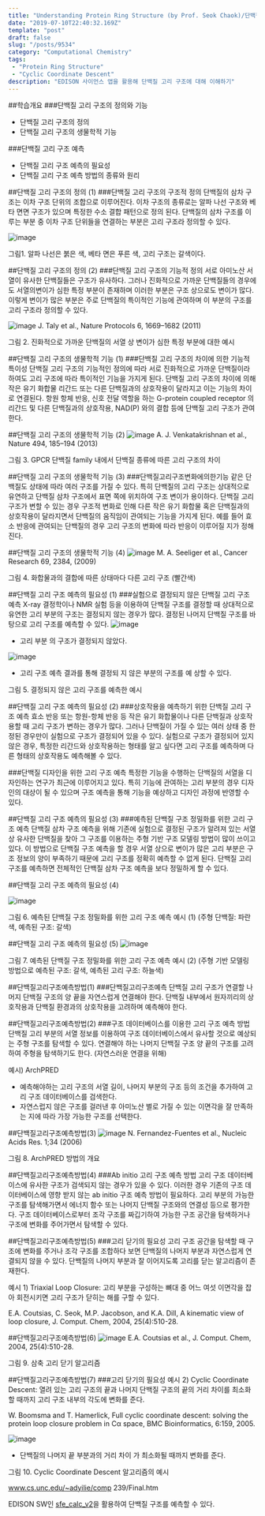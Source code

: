 ```yaml
---
title: "Understanding Protein Ring Structure (by Prof. Seok Chaok)/단백질 고리 구조에 대한 이해"
date: "2019-07-10T22:40:32.169Z"
template: "post"
draft: false
slug: "/posts/9534"
category: "Computational Chemistry"
tags: 
 - "Protein Ring Structure"
 - "Cyclic Coordinate Descent"
description: "EDISON 사이언스 앱을 활용해 단백질 고리 구조에 대해 이해하기"
---
```

 
##학습개요
###단백질 고리 구조의 정의와 기능
- 단백질 고리 구조의 정의
- 단백질 고리 구조의 생물학적 기능

###단백질 고리 구조 예측
- 단백질 고리 구조 예측의 필요성
- 단백질 고리 구조 예측 방법의 종류와 원리
   
##단백질 고리 구조의 정의 (1)
###단백질 고리 구조의 구조적 정의
단백질의 삼차 구조는 이차 구조 단위의 조합으로 이루어진다. 이차 구조의 종류로는 알파 나선 구조와 베타 면면 구조가 있으며 특정한 수소 결합 패턴으로 정의 된다. 단백질의 삼차 구조를 이루는 부분 중 이차 구조 단위들을 연결하는 부분은 고리 구조라 정의할 수 있다.

![image](/media/POST/9534/0.jpg)

그림1. 알파 나선은 붉은 색, 베타 면은 푸른 색, 고리 구조는 갈색이다.
  
##단백질 고리 구조의 정의 (2)
###단백질 고리 구조의 기능적 정의
서로 아미노산 서열이 유사한 단백질들은 구조가 유사하다. 그러나 진화적으로 가까운 단백질들의 경우에도 서열의변이가 심한 특정 부분이 존재하며 이러한 부분은 구조 상으로도 변이가 많다. 이렇게 변이가 많은 부분은 주로 단백질의 특이적인 기능에 관여하며 이 부분의 구조를 고리 구조라 정의할 수 있다.

![image](/media/POST/9534/1.jpg)
  J. Taly et al., Nature Protocols 6, 1669–1682 (2011)


그림 2. 진화적으로 가까운 단백질의 서열 상 변이가 심한 특정 부분에 대한 예시

  
##단백질 고리 구조의 생물학적 기능 (1)
###단백질 고리 구조의 차이에 의한 기능적 특이성
단백질 고리 구조의 기능적인 정의에 따라 서로 진화적으로 가까운 단백질이라 하여도 고리 구조에 따라 특이적인 기능을 가지게 된다. 단백질 고리 구조의 차이에 의해 작은 유기 화합물 리간드 또는 다른 단백질과의 상호작용이 달라지고 이는 기능의 차이로 연결된다. 항원 항체 반응, 신호 전달 역할을 하는 G-protein coupled receptor 의 리간드 및 다른 단백질과의 상호작용, NAD(P) 와의 결합 등에 단백질 고리 구조가 관여한다.
   
##단백질 고리 구조의 생물학적 기능 (2)
![image](/media/POST/9534/2.jpg)
A. J. Venkatakrishnan et al., Nature 494, 185–194 (2013)


  그림 3. GPCR 단백질 family 내에서 단백질 종류에 따른 고리 구조의 차이
  
##단백질 고리 구조의 생물학적 기능 (3)
###단백질고리구조변화에의한기능
같은 단백질도 상태에 따라 여러 구조를 가질 수 있다. 특히 단백질의 고리 구조는 상대적으로 유연하고 단백질 삼차 구조에서 표면 쪽에 위치하여 구조 변이가 용이하다. 단백질 고리 구조가 변할 수 있는 경우 구조적 변화로 인해 다른 작은 유기 화합물 혹은 단백질과의 상호작용이 달라지면서 단백질의 움직임이 관여되는 기능을 가지게 된다. 예를 들어 효소 반응에 관여되는 단백질의 경우 고리 구조의 변화에 따라 반응이 이루어질 지가 정해진다.
   
##단백질 고리 구조의 생물학적 기능 (4)
![image](/media/POST/9534/3.jpg)
  M. A. Seeliger et al., Cancer Research 69, 2384, (2009)

그림 4. 화합물과의 결합에 따른 상태마다 다른 고리 구조 (빨간색)
  
##단백질 고리 구조 예측의 필요성 (1)
###실험으로 결정되지 않은 단백질 고리 구조 예측
X-ray 결정학이나 NMR 실험 등을 이용하여 단백질 구조를 결정할 때 상대적으로 유연한 고리 부분의 구조는 결정되지 않는 경우가 많다. 결정된 나머지 단백질 구조를 바탕으로 고리 구조를 예측할 수 있다.
![image](/media/POST/9534/4.jpg)
- 고리 부분 의 구조가 결정되지 않았다.

![image](/media/POST/9534/5.jpg)
- 고리 구조 예측 결과를 통해 결정되 지 않은 부분의 구조를 예 상할 수 있다.


그림 5. 결정되지 않은 고리 구조를 예측한 예시


##단백질 고리 구조 예측의 필요성 (2)
###상호작용을 예측하기 위한 단백질 고리 구조 예측
효소 반응 또는 항원-항체 반응 등 작은 유기 화합물이나 다른 단백질과 상호작용할 때 고리 구조가 변하는 경우가 많다. 그러나 단백질이 가질 수 있는 여러 상태 중 한정된 경우만이 실험으로 구조가 결정되어 있을 수 있다. 실험으로 구조가 결정되어 있지 않은 경우, 특정한 리간드와 상호작용하는 형태를 알고 싶다면 고리 구조를 예측하며 다른 형태의 상호작용도 예측해볼 수 있다.


###단백질 디자인을 위한 고리 구조 예측
특정한 기능을 수행하는 단백질의 서열을 디자인하는 연구가 최근에 이루어지고 있다. 특히 기능에 관여하는 고리 부분의 경우 디자인의 대상이 될 수 있으며 구조 예측을 통해 기능을 예상하고 디자인 과정에 반영할 수 있다.
   
##단백질 고리 구조 예측의 필요성 (3)
###예측된 단백질 구조 정밀화를 위한 고리 구조 예측
단백질 삼차 구조 예측을 위해 기존에 실험으로 결정된 구조가 알려져 있는 서열 상 유사한 단백질을 찾아 그 구조를 이용하는 주형 기반 구조 모델링 방법이 많이 쓰이고 있다. 이 방법으로 단백질 구조 예측을 할 경우 서열 상으로 변이가 많은 고리 부분은 구조 정보의 양이 부족하기 때문에 고리 구조를 정확히 예측할 수 없게 된다. 단백질 고리 구조를 예측하면 전체적인 단백질 삼차 구조 예측을 보다 정밀하게 할 수 있다.
    
##단백질 고리 구조 예측의 필요성 (4)

![image](/media/POST/9534/05.jpg)


그림 6. 예측된 단백질 구조 정밀화를 위한 고리 구조 예측 예시 (1) (주형 단백질: 파란색, 예측된 구조: 갈색)


##단백질 고리 구조 예측의 필요성 (5)
![image](/media/POST/9534/06.jpg)


그림 7. 예측된 단백질 구조 정밀화를 위한 고리 구조 예측 예시 (2) (주형 기반 모델링 방법으로 예측된 구조: 갈색, 예측된 고리 구조: 하늘색)
     
##단백질고리구조예측방법(1)
###단백질고리구조예측
단백질 고리 구조가 연결할 나머지 단백질 구조의 양 끝을 자연스럽게 연결해야 한다. 단백질 내부에서 원자끼리의 상호작용과 단백질 환경과의 상호작용을 고려하며 예측해야 한다.
   
##단백질고리구조예측방법(2)
###구조 데이터베이스를 이용한 고리 구조 예측 방법
단백질 고리 부분의 서열 정보를 이용하여 구조 데이터베이스에서 유사할 것으로 예상되는 주형 구조를 탐색할 수 있다. 연결해야 하는 나머지 단백질 구조 양 끝의 구조를 고려하여 주형을 탐색하기도 한다. (자연스러운 연결을 위해)


예시) ArchPRED
- 예측해야하는 고리 구조의 서열 길이, 나머지 부분의 구조 등의 조건을 추가하여 고리 구조 데이터베이스를 검색한다.
- 자연스럽지 않은 구조를 걸러낸 후 아미노산 별로 가질 수 있는 이면각을 잘 만족하는 지에 따라 가장 가능한 구조를 선택한다.
   
##단백질고리구조예측방법(3)
![image](/media/POST/9534/09.jpg)
N. Fernandez-Fuentes et al., Nucleic Acids Res. 1;34 (2006)


  그림 8. ArchPRED 방법의 개요
  
##단백질고리구조예측방법(4)
###Ab initio 고리 구조 예측 방법
고리 구조 데이터베이스에 유사한 구조가 검색되지 않는 경우가 있을 수 있다. 이러한 경우 기존의 구조 데이터베이스에 영향 받지 않는 ab initio 구조 예측 방법이 필요하다. 고리 부분의 가능한 구조를 탐색해가면서 에너지 함수 또는 나머지 단백질 구조와의 연결성 등으로 평가한다. 구조 데이터베이스로부터 조각 구조를 짜깁기하여 가능한 구조 공간을 탐색하거나 구조에 변화를 주어가면서 탐색할 수 있다.
   
##단백질고리구조예측방법(5)
###고리 닫기의 필요성
고리 구조 공간을 탐색할 때 구조에 변화를 주거나 조각 구조를 조합하다 보면 단백질의 나머지 부분과 자연스럽게 연결되지 않을 수 있다. 단백질의 나머지 부분과 잘 이어지도록 고리를 닫는 알고리즘이 존재한다.


예시 1) Triaxial Loop Closure: 고리 부분을 구성하는 뼈대 중 어느 여섯 이면각을 잡아 회전시키면 고리 구조가 닫히는 해를 구할 수 있다.


E.A. Coutsias, C. Seok, M.P. Jacobson, and K.A. Dill, A kinematic view of loop closure, J. Comput. Chem, 2004, 25(4):510-28.
   
##단백질고리구조예측방법(6)
![image](/media/POST/9534/10.jpg)
E.A. Coutsias et al., J. Comput. Chem, 2004, 25(4):510-28.


그림 9. 삼축 고리 닫기 알고리즘
  
##단백질고리구조예측방법(7)
###고리 닫기의 필요성
예시 2) Cyclic Coordinate Descent: 열려 있는 고리 구조의 끝과 나머지 단백질 구조의 끝의 거리 차이를 최소화할 때까지 고리 구조 내부의 각도에
변화를 준다.


W. Boomsma and T. Hamerlick, Full cyclic coordinate descent: solving the protein loop closure problem in Cα space, BMC Bioinformatics, 6:159, 2005.


![image](/media/POST/9534/11.jpg)
-   단백질의 나머지 끝 부분과의 거리 차이 가 최소화될 때까지 변화를 준다.


그림 10. Cyclic Coordinate Descent 알고리즘의 예시


www.cs.unc.edu/~adyilie/comp 239/Final.htm


EDISON SW인 [sfe_calc_v2](https://www.edison.re.kr/home)을 활용하여 단백질 구조를 예측할 수 있다.

